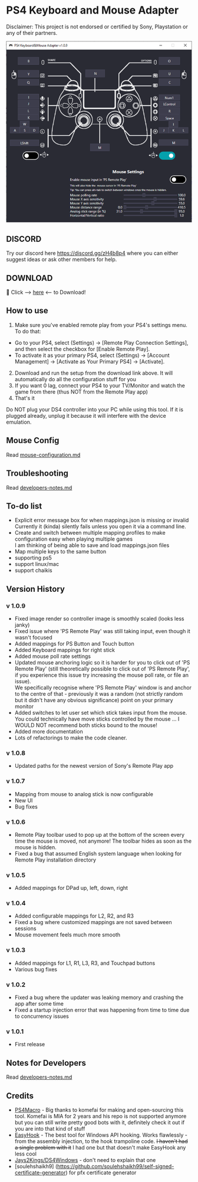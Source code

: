 # PS4 Keyboard and Mouse Adapter 
Disclaimer: This project is not endorsed or certified by Sony, Playstation or any of their partners.

![example UI](documentation/example-ui.png)


## DISCORD
Try our discord here https://discord.gg/zH4b8p4 where you can either suggest ideas or ask other members for help.


## DOWNLOAD
:rocket: Click --> [here](https://github.com/starshinata/PS4-Keyboard-and-Mouse-Adapter/releases/download/1.0.9/Setup.exe) <-- to Download!


## How to use
1. Make sure you've enabled remote play from your PS4's settings menu. To do that:
  * Go to your PS4, select (Settings) -> [Remote Play Connection Settings], and then select the checkbox for [Enable Remote Play].
  * To activate it as your primary PS4, select  (Settings) -> [Account Management] -> [Activate as Your Primary PS4] -> [Activate].
2. Download and run the setup from the download link above. It will automatically do all the configuration stuff for you
3. If you want 0 lag, connect your PS4 to your TV/Monitor and watch the game from there (thus NOT from the Remote Play app)
4. That's it 

Do NOT plug your DS4 controller into your PC while using this tool. If it is plugged already, unplug it because it will interfere with the device emulation.


## Mouse Config
Read [mouse-configuration.md](documentation/mouse-configuration.md)


## Troubleshooting
Read [developers-notes.md](documentation/troubleshooting.md)


## To-do list
* Explicit error message box for when mappings.json is missing or invalid <br> Currently it (kinda) silently fails unless you open it via a command line.
* Create and switch between multiple mapping profiles to make configuration easy when playing multiple games <br>I am thinking of  being able to save and load mappings.json files
* Map multiple keys to the same button
* supporting ps5
* support linux/mac 
* support chaikis


## Version History
### v 1.0.9
* Fixed image render so controller image is smoothly scaled (looks less janky)
* Fixed issue where 'PS Remote Play' was still taking input, even though it wasn't focused
* Added mappings for PS Button and Touch button
* Added Keyboard mappings for right stick
* Added mouse poll rate settings
* Updated mouse anchoring logic so it is harder for you to click out of 'PS Remote Play' (still theoretically possible to click out of 'PS Remote Play', if you experience this issue try increasing the mouse poll rate, or file an issue). <br> We specifically recognise where 'PS Remote Play' window is and anchor to the centre of that - previously it was a random (not strictly random but it didn't have any obvious significance) point on your primary monitor
* Added switches to let user set which stick takes input from the mouse.<br> You could technically have move sticks controlled by the mouse ... I WOULD NOT recommend both sticks bound to the mouse!
* Added more documentation
* Lots of refactorings to make the code cleaner.

### v 1.0.8
* Updated paths for the newest version of Sony's Remote Play app

### v 1.0.7
* Mapping from mouse to analog stick is now configurable
* New UI
* Bug fixes

### v 1.0.6
* Remote Play toolbar used to pop up at the bottom of the screen every time the mouse is moved, not anymore! The toolbar hides as soon as the mouse is hidden.
* Fixed a bug that assumed English system language when looking for Remote Play installation directory

### v 1.0.5
* Added mappings for DPad up, left, down, right

### v 1.0.4
* Added configurable mappings for L2, R2, and R3
* Fixed a bug where customized mappings are not saved between sessions
* Mouse movement feels much more smooth

### v 1.0.3
* Added mappings for L1, R1, L3, R3, and Touchpad buttons
* Various bug fixes

### v 1.0.2
* Fixed a bug where the updater was leaking memory and crashing the app after some time
* Fixed a startup injection error that was happening from time to time due to concurrency issues

### v 1.0.1
* First release


## Notes for Developers
Read [developers-notes.md](documentation/developers-notes.md)


## Credits

- [PS4Macro](https://github.com/komefai/PS4Macro) - Big thanks to komefai for making and open-sourcing this tool. Komefai is MIA for 2 years and his repo is not supported anymore but you can still write pretty good bots with it, definitely check it out if you are into that kind of stuff
- [EasyHook](https://easyhook.github.io) - The best tool for Windows API hooking. Works flawlessly - from the assembly injection, to the hook trampoline code. ~~I haven't had a single problem with it~~ I had one but that doesn't make EasyHook any less cool
- [Jays2Kings/DS4Windows](https://github.com/Jays2Kings/DS4Windows) - don't need to explain that one
- [soulehshaikh9] (https://github.com/soulehshaikh99/self-signed-certificate-generator) for pfx certificate generator
